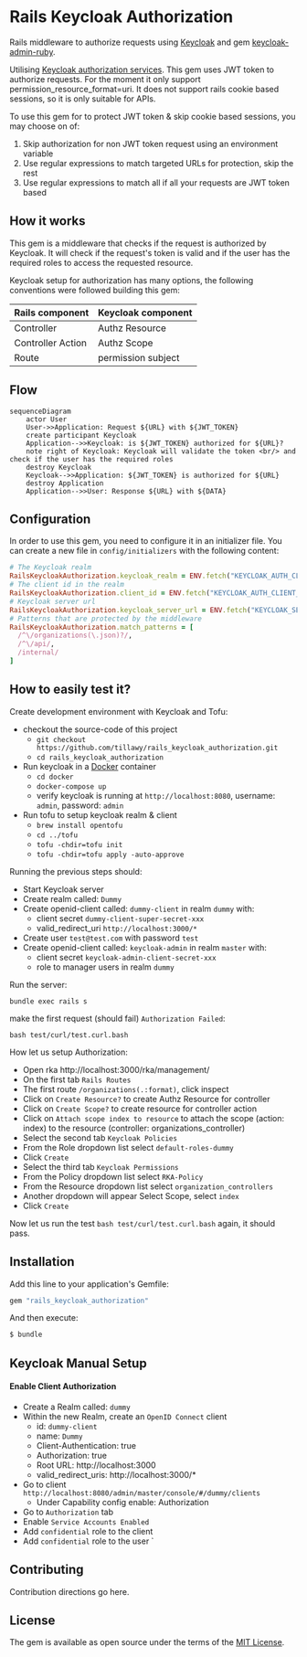 # Rails Keycloak Authorization

Rails middleware to authorize requests using [Keycloak](https://www.keycloak.org) and gem [keycloak-admin-ruby](https://github.com/looorent/keycloak-admin-ruby).

Utilising [Keycloak authorization services](https://www.keycloak.org/docs/latest/authorization_services/index.html#_service_overview).
This gem uses JWT token to authorize requests.
For the moment it only support permission_resource_format=uri.
It does not support rails cookie based sessions, so it is only suitable for APIs.

To use this gem for to protect JWT token & skip cookie based sessions, you may choose on of:

1. Skip authorization for non JWT token request using an environment variable
2. Use regular expressions to match targeted URLs for protection, skip the rest
3. Use regular expressions to match all if all your requests are JWT token based

## How it works

This gem is a middleware that checks if the request is authorized by Keycloak. 
It will check if the request's token is valid and if the user has the required roles to access the requested resource.

Keycloak setup for authorization has many options, the following conventions were followed building this gem:

| Rails component   | Keycloak component  |
|-------------------|---------------------|
| Controller        | Authz Resource      |
| Controller Action | Authz Scope         |
| Route             | permission subject  |


## Flow

```mermaid
sequenceDiagram
    actor User
    User->>Application: Request ${URL} with ${JWT_TOKEN}
    create participant Keycloak
    Application-->>Keycloak: is ${JWT_TOKEN} authorized for ${URL}?
    note right of Keycloak: Keycloak will validate the token <br/> and check if the user has the required roles
    destroy Keycloak
    Keycloak-->>Application: ${JWT_TOKEN} is authorized for ${URL}
    destroy Application
    Application-->>User: Response ${URL} with ${DATA}
```


## Configuration

In order to use this gem, you need to configure it in an initializer file. You can create a new file in `config/initializers` with the following content:

```ruby
# The Keycloak realm 
RailsKeycloakAuthorization.keycloak_realm = ENV.fetch("KEYCLOAK_AUTH_CLIENT_REALM_NAME", "dummy")
# The client id in the realm
RailsKeycloakAuthorization.client_id = ENV.fetch("KEYCLOAK_AUTH_CLIENT_ID", "dummy-client")
# Keycloak server url
RailsKeycloakAuthorization.keycloak_server_url = ENV.fetch("KEYCLOAK_SERVER_URL", "http://localhost:8080")
# Patterns that are protected by the middleware
RailsKeycloakAuthorization.match_patterns = [
  /^\/organizations(\.json)?/,
  /^\/api/,
  /internal/
]
```

## How to easily test it?

Create development environment with Keycloak and Tofu:
 * checkout the source-code of this project
   * `git checkout https://github.com/tillawy/rails_keycloak_authorization.git`
   * `cd rails_keycloak_authorization`
 * Run keycloak in a [Docker](https://docs.docker.com/get-docker/) container
   * `cd docker`
   * `docker-compose up`
   * verify keycloak is running at `http://localhost:8080`, username: `admin`, password: `admin`
 * Run tofu to setup keycloak realm & client
   * `brew install opentofu`  
   * `cd ../tofu` 
   * `tofu -chdir=tofu init`
   * `tofu -chdir=tofu apply -auto-approve` 

Running the previous steps should:
 * Start Keycloak server
 * Create realm called: `Dummy`
 * Create openid-client called: `dummy-client` in realm `dummy` with:
   * client secret `dummy-client-super-secret-xxx`
   * valid_redirect_uri `http://localhost:3000/*`
 * Create user `test@test.com` with password `test`
 * Create openid-client called: `keycloak-admin` in realm `master` with:
   * client secret `keycloak-admin-client-secret-xxx`
   * role to manager users in realm `dummy`

Run the server:

  `bundle exec rails s`

make the first request (should fail) `Authorization Failed`:

```shell
bash test/curl/test.curl.bash
```

How let us setup Authorization:

 * Open rka http://localhost:3000/rka/management/
 * On the first tab `Rails Routes`
 * The first route `/organizations(.:format)`, click inspect
 * Click on `Create Resource?` to create Authz Resource for controller 
 * Click on `Create Scope?` to create resource for controller action
 * Click on `Attach scope index to resource` to attach the scope (action: index) to the resource (controller: organizations_controller)
 * Select the second tab `Keycloak Policies`
 * From the Role dropdown list select `default-roles-dummy`
 * Click `Create`
 * Select the third tab `Keycloak Permissions`
 * From the Policy dropdown list select `RKA-Policy`
 * From the Resource dropdown list select `organization_controllers`
 * Another dropdown will appear Select Scope, select `index`
 * Click `Create`

Now let us run the test `bash test/curl/test.curl.bash` again, it should pass.

## Installation
Add this line to your application's Gemfile:

```ruby
gem "rails_keycloak_authorization"
```

And then execute:
```bash
$ bundle
```

## Keycloak Manual Setup

#### Enable Client Authorization
* Create a Realm called: `dummy`
* Within the new Realm, create an `OpenID Connect` client
   * id: `dummy-client`
   * name: `Dummy`
   * Client-Authentication: true
   * Authorization: true
   * Root URL: http://localhost:3000
   * valid_redirect_uris: http://localhost:3000/*
* Go to client  `http://localhost:8080/admin/master/console/#/dummy/clients`
   * Under Capability config enable: Authorization
* Go to `Authorization` tab
* Enable `Service Accounts Enabled`
* Add `confidential` role to the client
* Add `confidential` role to the user `

## Contributing
Contribution directions go here.

## License
The gem is available as open source under the terms of the [MIT License](https://opensource.org/licenses/MIT).
